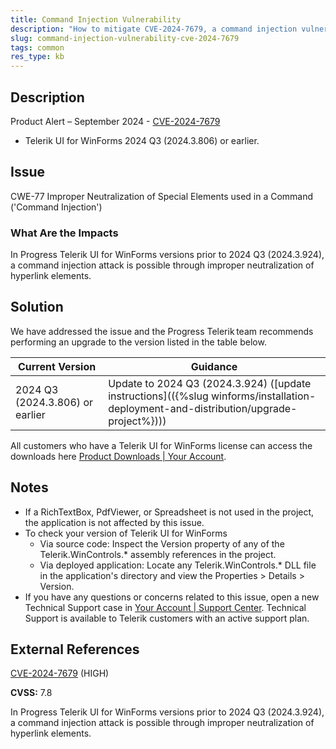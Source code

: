 ```yaml
---
title: Command Injection Vulnerability
description: "How to mitigate CVE-2024-7679, a command injection vulnerability when using hyperlinks."
slug: command-injection-vulnerability-cve-2024-7679
tags: common
res_type: kb
---
```


## Description

Product Alert – September 2024 - [CVE-2024-7679](https://www.cve.org/CVERecord?id=CVE-2024-7679)

- Telerik UI for WinForms 2024 Q3 (2024.3.806) or earlier.

## Issue

CWE-77 Improper Neutralization of Special Elements used in a Command ('Command Injection')

### What Are the Impacts

In Progress Telerik UI for WinForms versions prior to 2024 Q3 (2024.3.924), a command injection attack is possible through improper neutralization of hyperlink elements.

## Solution

We have addressed the issue and the Progress Telerik team recommends performing an upgrade to the version listed in the table below.

| Current Version | Guidance |
|-----------------|----------|
| 2024 Q3 (2024.3.806) or earlier | Update to 2024 Q3 (2024.3.924) ([update instructions](({%slug winforms/installation-deployment-and-distribution/upgrade-project%}))) |

All customers who have a Telerik UI for WinForms license can access the downloads here [Product Downloads | Your Account](https://www.telerik.com/account/downloads/product-download?product=RCWPF).

## Notes

- If a RichTextBox, PdfViewer, or Spreadsheet is not used in the project, the application is not affected by this issue.
- To check your version of Telerik UI for WinForms
  - Via source code: Inspect the Version property of any of the Telerik.WinControls.* assembly references in the project.
  - Via deployed application: Locate any Telerik.WinControls.* DLL file in the application's directory and view the Properties > Details > Version.
- If you have any questions or concerns related to this issue, open a new Technical Support case in [Your Account | Support Center](https://www.telerik.com/account/support-center/contact-us/). Technical Support is available to Telerik customers with an active support plan.

## External References

[CVE-2024-7679](https://www.cve.org/CVERecord?id=CVE-2024-7679) (HIGH)

**CVSS:** 7.8

In Progress Telerik UI for WinForms versions prior to 2024 Q3 (2024.3.924), a command injection attack is possible through improper neutralization of hyperlink elements.